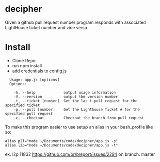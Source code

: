 decipher
========

Given a github pull request number program responds with associated LightHouse ticket number and vice versa 

# Install
* Clone Repo
* run npm install
* add credentials to config.js

```
  Usage: app.js [options]
  Options:

    -h, --help             output usage information
    -V, --version          output the version number
    -t, --ticket [number]  Get the las t pull request for the specified ticket
    -p, --pull [number]    Get the Lighthouse Ticket # for the specified pull request
    -c, --checkout         Checkout the branch from pull request

```
To make this program easier to use setup an alias in your bash_profile like so:
```
alias p2l="node ~/Documents/code/decipher/app.js -p"
alias l2p="node ~/Documents/code/decipher/app.js -t"
```
ex. l2p 11832
https://github.com/br/breport/issues/2294
on branch: master
